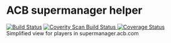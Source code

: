 # ACB supermanager helper 
[![Build Status](https://travis-ci.org/amupoti/supermanager.svg?branch=master)](https://travis-ci.org/amupoti/supermanager) 
<a href="https://scan.coverity.com/projects/amupoti-supermanager">
  <img alt="Coverity Scan Build Status"
       src="https://scan.coverity.com/projects/6034/badge.svg"/>
</a>
[![Coverage Status](https://coveralls.io/repos/amupoti/supermanager/badge.svg?branch=master&service=github)](https://coveralls.io/github/amupoti/supermanager?branch=master)
<br>
Simplified view for players in supermanager.acb.com 


